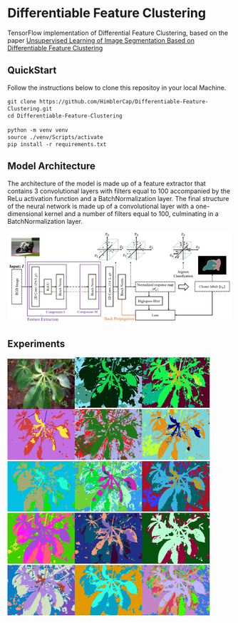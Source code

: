 # Differentiable Feature Clustering
TensorFlow implementation of Differential Feature Clustering, based on the paper [Unsupervised Learning of Image Segmentation
Based on Differentiable Feature Clustering](https://arxiv.org/abs/2007.09990)

## QuickStart 
Follow the instructions below to clone this repositoy in your local Machine.
```
git clone https://github.com/HimblerCap/Differentiable-Feature-Clustering.git
cd Differentiable-Feature-Clustering

python -m venv venv
source ./venv/Scripts/activate
pip install -r requirements.txt

```

## Model Architecture
The architecture of the model is made up of a feature extractor that contains 3 convolutional layers with filters equal to 100 accompanied by the ReLu activation function and a BatchNormalization layer. The final structure of the neural network is made up of a convolutional layer with a one-dimensional kernel and a number of filters equal to 100, culminating in a BatchNormalization layer.

![Model Arquitecture](https://github.com/HimblerCap/Differentiable-Feature-Clustering/blob/master/img/Model%20Arquitecture.png?raw=true)

## Experiments 

<div style="display: table; clear: both; content: """>
  <img src="https://github.com/HimblerCap/Differentiable-Feature-Clustering/blob/master/img/experiment_img/real.png" width="30%" height="30%" style="vertical-align: text-bottom;">
  <img src="https://github.com/HimblerCap/Differentiable-Feature-Clustering/blob/master/img/experiment_img/Adam_01.png" width="30%" height="30%">
  <img src="https://github.com/HimblerCap/Differentiable-Feature-Clustering/blob/master/img/experiment_img/Adam_009.png" width="30%" height="30%">
</div>

<div style="display: table; clear: both; content: """>
  <img src="https://github.com/HimblerCap/Differentiable-Feature-Clustering/blob/master/img/experiment_img/Adam_008.png" width="30%" height="30%">
  <img src="https://github.com/HimblerCap/Differentiable-Feature-Clustering/blob/master/img/experiment_img/Adam_007.png" width="30%" height="30%">
  <img src="https://github.com/HimblerCap/Differentiable-Feature-Clustering/blob/master/img/experiment_img/Adam_006.png" width="30%" height="30%">
</div>

<div style="display: table; clear: both; content: """>
  <img src="https://github.com/HimblerCap/Differentiable-Feature-Clustering/blob/master/img/experiment_img/Adam_005.png" width="30%" height="30%">
  <img src="https://github.com/HimblerCap/Differentiable-Feature-Clustering/blob/master/img/experiment_img/Adam_004.png" width="30%" height="30%">
  <img src="https://github.com/HimblerCap/Differentiable-Feature-Clustering/blob/master/img/experiment_img/SGD_01_09.png" width="30%" height="30%">
</div>

<div style="display: table; clear: both; content: """>
  <img src="https://github.com/HimblerCap/Differentiable-Feature-Clustering/blob/master/img/experiment_img/p_100_q_128.png" width="30%" height="30%">
  <img src="https://github.com/HimblerCap/Differentiable-Feature-Clustering/blob/master/img/experiment_img/p_100_q_150.png" width="30%" height="30%">
  <img src="https://github.com/HimblerCap/Differentiable-Feature-Clustering/blob/master/img/experiment_img/p_100_q_32.png" width="30%" height="30%">
</div>

<div style="display: table; clear: both; content: """>
  <img src="https://github.com/HimblerCap/Differentiable-Feature-Clustering/blob/master/img/experiment_img/p_100_q_64.png" width="30%" height="30%">
  <img src="https://github.com/HimblerCap/Differentiable-Feature-Clustering/blob/master/img/experiment_img/u_10.png" width="30%" height="30%">
  <img src="https://github.com/HimblerCap/Differentiable-Feature-Clustering/blob/master/img/experiment_img/u_10_p_150.png" width="30%" height="30%">
</div>

